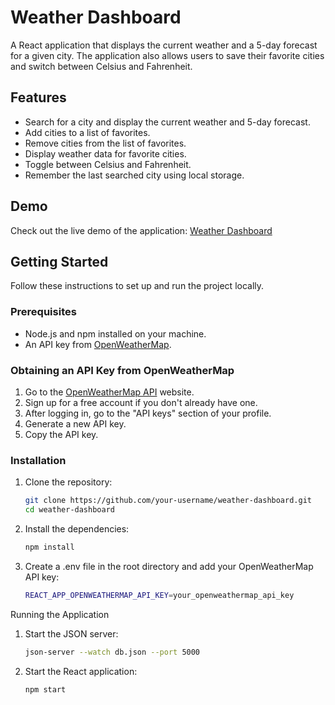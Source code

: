 # Weather Dashboard

A React application that displays the current weather and a 5-day forecast for a given city. The application also allows users to save their favorite cities and switch between Celsius and Fahrenheit.

## Features

- Search for a city and display the current weather and 5-day forecast.
- Add cities to a list of favorites.
- Remove cities from the list of favorites.
- Display weather data for favorite cities.
- Toggle between Celsius and Fahrenheit.
- Remember the last searched city using local storage.

## Demo

Check out the live demo of the application: [Weather Dashboard](https://your-vercel-app-url.vercel.app)

## Getting Started

Follow these instructions to set up and run the project locally.

### Prerequisites

- Node.js and npm installed on your machine.
- An API key from [OpenWeatherMap](https://openweathermap.org/api).

### Obtaining an API Key from OpenWeatherMap

1. Go to the [OpenWeatherMap API](https://openweathermap.org/api) website.
2. Sign up for a free account if you don't already have one.
3. After logging in, go to the "API keys" section of your profile.
4. Generate a new API key.
5. Copy the API key.

### Installation

1. Clone the repository:

   ```bash
   git clone https://github.com/your-username/weather-dashboard.git
   cd weather-dashboard
2. Install the dependencies:
   
   ```bash
   npm install

4. Create a .env file in the root directory and add your OpenWeatherMap API key:

   ```bash
   REACT_APP_OPENWEATHERMAP_API_KEY=your_openweathermap_api_key
   
Running the Application

1) Start the JSON server:

   ```bash
   json-server --watch db.json --port 5000

1) Start the React application:

   ```bash
   npm start
